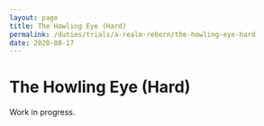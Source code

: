 ```yaml
---
layout: page
title: The Howling Eye (Hard)
permalink: /duties/trials/a-realm-reborn/the-howling-eye-hard
date: 2020-08-17
---
```


# The Howling Eye (Hard)

Work in progress.
